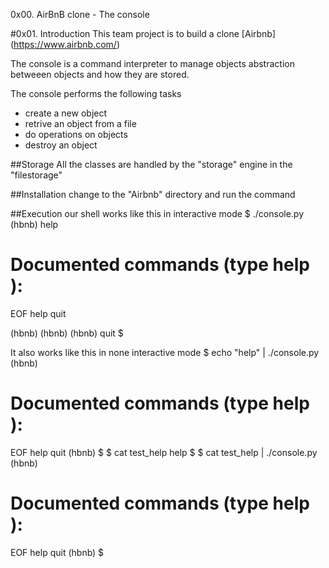 0x00. AirBnB clone - The console

#0x01. Introduction
This team project is to build a clone [Airbnb] (https://www.airbnb.com/)

The console is a command interpreter to manage objects abstraction betweeen objects and how they are stored.

The console performs the following tasks 
* create a new object
* retrive an object from a file
* do operations on objects
* destroy an object

##Storage
All the classes are handled by the "storage" engine in the "filestorage"

##Installation
change to the "Airbnb" directory and run the command

##Execution
our shell works like this in interactive mode
$ ./console.py
(hbnb) help

Documented commands (type help <topic>):
========================================
EOF  help  quit

(hbnb) 
(hbnb) 
(hbnb) quit
$

It also works like this in none interactive mode
$ echo "help" | ./console.py
(hbnb)

Documented commands (type help <topic>):
========================================
EOF  help  quit
(hbnb) 
$
$ cat test_help
help
$
$ cat test_help | ./console.py
(hbnb)

Documented commands (type help <topic>):
========================================
EOF  help  quit
(hbnb) 
$
